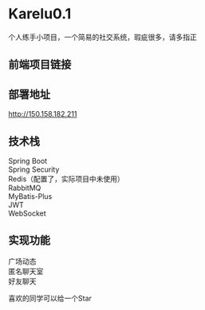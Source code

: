# Karelu0.1
个人练手小项目，一个简易的社交系统，瑕疵很多，请多指正
## 前端项目链接

## 部署地址
http://150.158.182.211
## 技术栈
Spring Boot  
Spring Security  
Redis（配置了，实际项目中未使用）  
RabbitMQ  
MyBatis-Plus  
JWT  
WebSocket  
## 实现功能
广场动态  
匿名聊天室  
好友聊天  

喜欢的同学可以给一个Star
